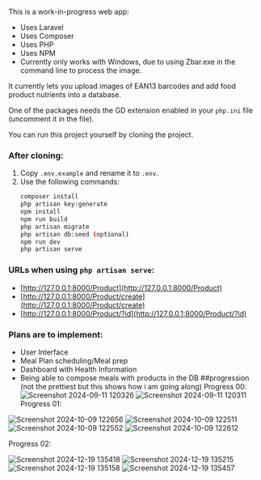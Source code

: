 
This is a work-in-progress web app:

- Uses Laravel
- Uses Composer
- Uses PHP
- Uses NPM
- Currently only works with Windows, due to using Zbar.exe in the command line to process the image.

It currently lets you upload images of EAN13 barcodes and add food product nutrients into a database.

One of the packages needs the GD extension enabled in your `php.ini` file (uncomment it in the file).

You can run this project yourself by cloning the project.

### After cloning:

1. Copy `.env.example` and rename it to `.env`.
2. Use the following commands:
    ```sh
    composer install
    php artisan key:generate
    npm install
    npm run build
    php artisan migrate
    php artisan db:seed (optional)
    npm run dev
    php artisan serve
    ```

### URLs when using `php artisan serve`:

- [http://127.0.0.1:8000/Product](http://127.0.0.1:8000/Product)
- [http://127.0.0.1:8000/Product/create](http://127.0.0.1:8000/Product/create)
- [http://127.0.0.1:8000/Product/?id](http://127.0.0.1:8000/Product/?id)

### Plans are to implement:

- User Interface
- Meal Plan scheduling/Meal prep
- Dashboard with Health Information
- Being able to compose meals with products in the DB
##progression (not the prettiest but this shows how i am going along)
Progress 00:
![Screenshot 2024-09-11 120326](https://github.com/user-attachments/assets/3fe5173a-9d60-4043-87b3-a1d18cfc0d8d)
![Screenshot 2024-09-11 120311](https://github.com/user-attachments/assets/5d35268e-5f04-4355-a4dd-bbc050f5acff)
Progress 01:

![Screenshot 2024-10-09 122656](https://github.com/user-attachments/assets/ebc16604-0552-4536-a16b-fe78b4d9d660)
![Screenshot 2024-10-09 122511](https://github.com/user-attachments/assets/db1d48e7-77dd-4947-a5d7-430f878e7472)
![Screenshot 2024-10-09 122552](https://github.com/user-attachments/assets/9a37e12e-8945-49d4-9042-81af78776105)
![Screenshot 2024-10-09 122612](https://github.com/user-attachments/assets/57f1d7ad-9338-4e92-8696-be7e431cfffd)

Progress 02:

![Screenshot 2024-12-19 135418](https://github.com/user-attachments/assets/75c4383b-7716-4aed-92b7-ed70c45fa9d0)
![Screenshot 2024-12-19 135215](https://github.com/user-attachments/assets/199618c4-80bc-4891-b68b-7b6bba3ac232)
![Screenshot 2024-12-19 135158](https://github.com/user-attachments/assets/71b3bedc-de89-4870-ac81-5ad5359f4358)
![Screenshot 2024-12-19 135457](https://github.com/user-attachments/assets/0176b09b-71be-476a-aa9b-e0548cb087c4)

